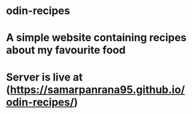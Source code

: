 # odin-recipes

# A simple website containing recipes about my favourite food

# Server is live at (https://samarpanrana95.github.io/odin-recipes/)
